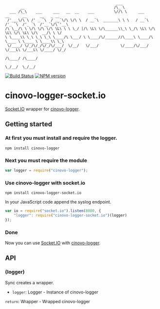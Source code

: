 `````
                                                   ___
       __                                         /\_ \
  ___ /\_\    ___     ___   __  __    ___         \//\ \     ___      __      __      __   _ __
 /'___\/\ \ /' _ `\  / __`\/\ \/\ \  / __`\  _______\ \ \   / __`\  /'_ `\  /'_ `\  /'__`\/\`'__\
/\ \__/\ \ \/\ \/\ \/\ \L\ \ \ \_/ |/\ \L\ \/\______\\_\ \_/\ \L\ \/\ \L\ \/\ \L\ \/\  __/\ \ \/
\ \____\\ \_\ \_\ \_\ \____/\ \___/ \ \____/\/______//\____\ \____/\ \____ \ \____ \ \____\\ \_\
 \/____/ \/_/\/_/\/_/\/___/  \/__/   \/___/          \/____/\/___/  \/___L\ \/___L\ \/____/ \/_/
                                                                      /\____/ /\____/
                                                                      \_/__/  \_/__/
`````

[![Build Status](https://secure.travis-ci.org/michaelwittig/node-logger-socket.io.png)](http://travis-ci.org/michaelwittig/node-logger-socket.io)
[![NPM version](https://badge.fury.io/js/cinovo-logger-socket.io.png)](http://badge.fury.io/js/cinovo-logger-socket.io)

# cinovo-logger-socket.io

[Socket.IO](http://socket.io/) wrapper for [cinovo-logger](https://github.com/michaelwittig/node-logger).

## Getting started

### At first you must install and require the logger.

    npm install cinovo-logger

### Next you must require the module

`````javascript
var logger = require("cinovo-logger");
`````

### Use cinovo-logger with socket.io

	npm install cinovo-logger-socket.io

In your JavaScript code append the syslog endpoint.

`````javascript
var io = require("socket.io").listen(8080, {
	"logger": require("cinovo-logger-socket.io")(logger)
});
`````

### Done

Now you can use [Socket.IO](http://socket.io/) with [cinovo-logger](https://github.com/michaelwittig/node-logger).

## API

### (logger)

Sync creates a wrapper.

* `logger`: Logger - Instance of cinovo-logger

`return`: Wrapper - Wrapped cinovo-logger
